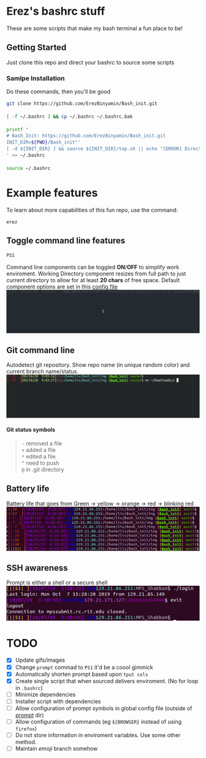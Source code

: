 # Erez's bashrc stuff

These are some scripts that make my bash terminal a fun place to be!

## Getting Started

Just clone this repo and direct your bashrc to source some scripts

### Samlpe Installation

Do these commands, then you'll be good

```bash
git clone https://github.com/ErezBinyamin/Bash_init.git

[ -f ~/.bashrc ] && cp ~/.bashrc ~/.bashrc.bak

printf "
# Bash_Init: https://github.com/ErezBinyamin/Bash_init.git
INIT_DIR=${PWD}/Bash_init"'
[ -d ${INIT_DIR} ] && source ${INIT_DIR}/top.sh || echo "[ERROR] DirectoryNotFound: ${INIT_DIR}
' >> ~/.bashrc

source ~/.bashrc
```

# Example features
To learn about more capabilities of this fun repo, use the command:
```
erez
```

## Toggle command line features
```bash
PS1
```
Command line components can be toggled **ON**/**OFF** to simplify work enviroment. Working Directory component resizes from full path to just current directory to allow for at least **20 chars** of free space. Default component options are set in this [config file](prompt/config.sh)
![Prompt Editor](img/ascii/ps1.gif)

## Git command line
Autodetect git repository. Show repo name (in unique random color) and current branch name/status.
![Git Command line](img/ascii/git.gif)
#### Git status symbols
> ```-``` removed a file  
> ```+``` added   a file  
> ```*``` edited  a file  
> ```^``` need to push  
> ```@``` in .git directory  

## Battery life
Battery life that goes from Green -> yellow -> orange -> red -> blinking red
![Git Command line](img/ascii/battery.png)

## SSH awareness
Prompt is either a shell or a secure shell  
![Git Command line](img/ascii/ssh.png)

# TODO
* [X] Update gifs/images
* [X] Change ```prompt``` commad to ```PS1``` it'd be a coool gimmick
* [X] Automatically shorten prompt based upon ```tput cols```  
* [X] Create single script that when sourced delivers enviroment. (No for loop in ```.bashrc```)
* [ ] Minimize dependencies
* [ ] Installer script with dependencies
* [ ] Allow configuration of prompt symbols in global config file (outside of [prompt](prompt/) dir)
* [ ] Allow configuration of commands (eg ```${BROWSER}``` instead of using ```firefox```) 
* [ ] Do not store information in enviroment variables. Use some other method.
* [ ] Maintain _emoji_ branch somehow
